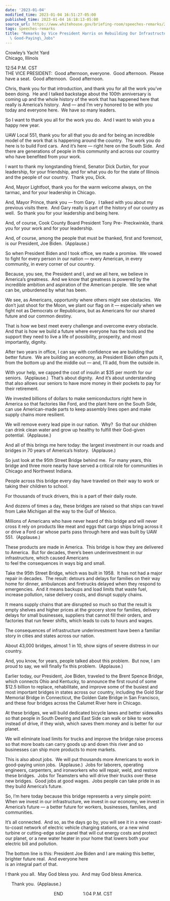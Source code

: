 ```yaml
---
date: '2023-01-04'
modified_time: 2023-01-04 16:51:27-05:00
published_time: 2023-01-04 16:18:13-05:00
source_url: https://www.whitehouse.gov/briefing-room/speeches-remarks/2023/01/04/remarks-by-vice-president-harris-on-rebuilding-our-infrastructure-and-creating-good-paying-jobs/
tags: speeches-remarks
title: "Remarks by Vice President Harris on Rebuilding Our Infrastructure and Creating\
  \ Good-Paying\_Jobs"
---
```

 
Crowley’s Yacht Yard  
Chicago, Illinois

12:54 P.M. CST  
THE VICE PRESIDENT:  Good afternoon, everyone.  Good afternoon.  Please
have a seat.  Good afternoon.  Good afternoon.

Chris, thank you for that introduction, and thank you for all the work
you’ve been doing.  He and I talked backstage about the 100th
anniversary is coming up and the whole history of the work that has
happened here that really is America’s history.  And — and I’m very
honored to be with you today and everyone here.  We have so many
leaders. 

So I want to thank you all for the work you do.  And I want to wish you
a happy new year.

  
UAW Local 551, thank you for all that you do and for being an incredible
model of the work that is happening around the country.  The work you do
here is to build Ford cars.  And it’s here — right here on the South
Side.  And there are generations of people in this community and across
our country who have benefited from your work.

  
I want to thank my longstanding friend, Senator Dick Durbin, for your
leadership, for your friendship, and for what you do for the state of
Illinois and the people of our country.  Thank you, Dick.

And, Mayor Lightfoot, thank you for the warm welcome always, on the
tarmac, and for your leadership in Chicago.

  
And, Mayor Prince, thank you — from Gary.  I talked with you about my
previous visits there.  And Gary really is part of the history of our
country as well.  So thank you for your leadership and being here.

And, of course, Cook County Board President Tony Pre- Preckwinkle, thank
you for your work and for your leadership.

  
And, of course, among the people that must be thanked, first and
foremost, is our President, Joe Biden.  (Applause.) 

  
So when President Biden and I took office, we made a promise.  We vowed
to fight for every person in our nation — every American, in every
community, in every corner of our country. 

Because, you see, the President and I, and we all here, we believe in
America’s greatness.  And we know that greatness is powered by the
incredible ambition and aspiration of the American people.  We see what
can be, unburdened by what has been.

We see, as Americans, opportunity where others might see obstacles.  We
don’t just shoot for the Moon, we plant our flag on it — especially when
we fight not as Democrats or Republicans, but as Americans for our
shared future and our common destiny.

That is how we best meet every challenge and overcome every obstacle. 
And that is how we build a future where everyone has the tools and the
support they need to live a life of possibility, prosperity, and most
importantly, dignity.

  
After two years in office, I can say with confidence we are building
that better future.  We are building an economy, as President Biden
often puts it, from the bottom up and the middle out — and, I’ll add,
from the outside in.

With your help, we capped the cost of insulin at $35 per month for our
seniors.  (Applause.)  That’s about dignity.  And it’s about
understanding that also allows our seniors to have more money in their
pockets to pay for their retirement.

We invested billions of dollars to make semiconductors right here in
America so that factories like Ford, and the plant here on the South
Side, can use American-made parts to keep assembly lines open and make
supply chains more resilient.

  
We will remove every lead pipe in our nation.  Why?  So that our
children can drink clean water and grow up healthy to fulfill their
God-given potential.  (Applause.)

And all of this brings me here today: the largest investment in our
roads and bridges in 70 years of America’s history.  (Applause.) 

So just look at the 95th Street Bridge behind me.  For many years, this
bridge and three more nearby have served a critical role for communities
in Chicago and Northwest Indiana. 

People across this bridge every day have traveled on their way to work
or taking their children to school. 

  
For thousands of truck drivers, this is a part of their daily route. 

And dozens of times a day, these bridges are raised so that ships can
travel from Lake Michigan all the way to the Gulf of Mexico. 

Millions of Americans who have never heard of this bridge and will never
cross it rely on products like meat and eggs that cargo ships bring
across it or drive a Ford car whose parts pass through here and was
built by UAW 551.  (Applause.)

These products are made in America.  This bridge is how they are
delivered to America.  But for decades, there’s been underinvestment in
our infrastructure, which caused Americans  
to feel the consequences in ways big and small.  
  
Take the 95th Street Bridge, which was built in 1958.  It has not had a
major repair in decades.  The result: detours and delays for families on
their way home for dinner, ambulances and firetrucks delayed when they
respond to emergencies.  And it means backups and load limits that waste
fuel, increase pollution, raise delivery costs, and disrupt supply
chains.  
  
It means supply chains that are disrupted so much so that the result is
empty shelves and higher prices at the grocery store for families,
delivery delays for small businesses, suppliers that cannot fill their
orders, and factories that run fewer shifts, which leads to cuts to
hours and wages.  
  
The consequences of infrastructure underinvestment have been a familiar
story in cities and states across our nation.

About 43,000 bridges, almost 1 in 10, show signs of severe distress in
our country.

And, you know, for years, people talked about this problem.  But now, I
am proud to say, we will finally fix this problem.  (Applause.)  
  
Earlier today, our President, Joe Biden, traveled to the Brent Spence
Bridge, which connects Ohio and Kentucky, to announce the first round of
some $12.5 billion to replace, rehabilitate, and improve some of the
busiest and most important bridges in states across our country,
including the Gold Star Memorial Bridge in Connecticut, the Golden Gate
Bridge in San Francisco, and these four bridges across the Calumet River
here in Chicago.  
  
At these bridges, we will build dedicated bicycle lanes and better
sidewalks so that people in South Deering and East Side can walk or bike
to work instead of drive, if they wish, which saves them money and is
better for our planet.  
  
We will eliminate load limits for trucks and improve the bridge raise
process so that more boats can carry goods up and down this river and so
businesses can ship more products to more markets.  
  
This is also about jobs.  We will put thousands more Americans to work
in good-paying union jobs.  (Applause.)  Jobs for laborers, operating
engineers, carpenters, and ironworkers who will repair, weld, and
restore these bridges.  Jobs for Teamsters who will drive their trucks
over these new bridges.  Good jobs at good wages.  Jobs people can take
pride in as they build America’s future.  
  
So, I’m here today because this bridge represents a very simple point:
When we invest in our infrastructure, we invest in our economy, we
invest in America’s future — a better future for workers, businesses,
families, and communities. 

It’s all connected.  And so, as the days go by, you will see it in a new
coast-to-coast network of electric vehicle charging stations, or a new
wind turbine or cutting-edge solar panel that will cut energy costs and
protect our planet, or a new water heater in your home that lowers both
your electric bill and pollution.  
  
The bottom line is this: President Joe Biden and I are making this
better, brighter future real.  And everyone here  
is an integral part of that.  
  
I thank you all.  May God bless you.  And may God bless America.  
  
     Thank you.  (Applause.)

                                       END                1:04 P.M. CST
